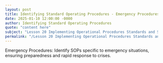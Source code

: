 ```yaml
---
layout: post
title: Identifying Standard Operating Procedures - Emergency Procedures
date: 2025-01-10 12:00:00 -0000
author: Identifying Standard Operating Procedures
quote: "content here"
subject: "Lesson 20 Implementing Operational Procedures Standards and Specifications"
permalink: "/Lesson 20 Implementing Operational Procedures Standards and Specifications/Identifying Standard Operating Procedures/Identifying Standard Operating Procedures - Emergency Procedures"
---
```


Emergency Procedures: Identify SOPs specific to emergency situations, ensuring preparedness and rapid response to crises.

